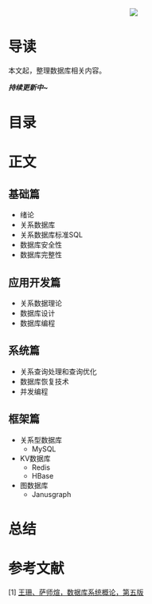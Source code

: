 <div align="center"><img src="https://gitee.com/struggle3014/picBed/raw/master/name_code.png"></div>

# 导读

本文起，整理数据库相关内容。

***持续更新中~***



# 目录



# 正文

## 基础篇

* 绪论
* 关系数据库
* 关系数据库标准SQL
* 数据库安全性
* 数据库完整性

## 应用开发篇

* 关系数据理论
* 数据库设计
* 数据库编程

## 系统篇

* 关系查询处理和查询优化
* 数据库恢复技术
* 并发编程

## 框架篇

* 关系型数据库
  * MySQL
* KV数据库
  * Redis
  * HBase
* 图数据库
  * Janusgraph

# 总结



# 参考文献

[1] [王珊、萨师煊，数据库系统概论，第五版](https://www.99baiduyun.com/数据库系统理论)


